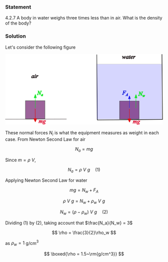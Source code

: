 ###  Statement

$4.2.7$ A body in water weighs three times less than in air. What is the density of the body?

### Solution

Let's consider the following figure

![ Force analysis |720x322, 67%](../../img/4.2.7/draw.png)

These normal forces $N_i$ is what the equipment measures as weight in each case. From Newton Second Law for air

$$
N_a = mg
$$

Since $m=\rho~V$,

$$
N_a = \rho~V~g \quad(1)
$$

Applying Newton Second Law for water

$$
mg = N_w + F_A
$$

$$
\rho~V~g = N_w + \rho_w~V~g
$$

$$
N_w = (\rho -\rho_w)~V~g \quad(2)
$$

Dividing $(1)$ by $(2)$, taking account that $\frac{N_a}{N_w} = 3$

$$
\rho = \frac{3}{2}\rho_w
$$

as $\rho_w = 1$ g/cm$^3$

$$
\boxed{\rho = 1.5~\rm{g/cm^3}}
$$
